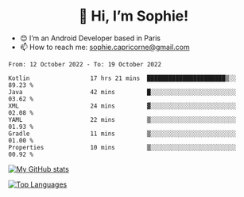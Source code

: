 <h1 align="center"> 👋 Hi, I’m Sophie! </h1>  

- 😊 I’m an Android Developer based in Paris
- 📫 How to reach me: sophie.capricorne@gmail.com


<!--START_SECTION:waka-->

```text
From: 12 October 2022 - To: 19 October 2022

Kotlin                 17 hrs 21 mins  ██████████████████████▒░░   89.23 %
Java                   42 mins         █░░░░░░░░░░░░░░░░░░░░░░░░   03.62 %
XML                    24 mins         ▓░░░░░░░░░░░░░░░░░░░░░░░░   02.08 %
YAML                   22 mins         ▒░░░░░░░░░░░░░░░░░░░░░░░░   01.93 %
Gradle                 11 mins         ▒░░░░░░░░░░░░░░░░░░░░░░░░   01.00 %
Properties             10 mins         ▒░░░░░░░░░░░░░░░░░░░░░░░░   00.92 %
```

<!--END_SECTION:waka-->

[![My GitHub stats](https://github-readme-stats.vercel.app/api?username=sophicapri&show_icons=true&theme=buefy)](https://github.com/anuraghazra/github-readme-stats)

[![Top Languages](https://github-readme-stats.vercel.app/api/top-langs/?username=sophicapri&langs_count=2&layout=compact)](https://github.com/anuraghazra/github-readme-stats)
